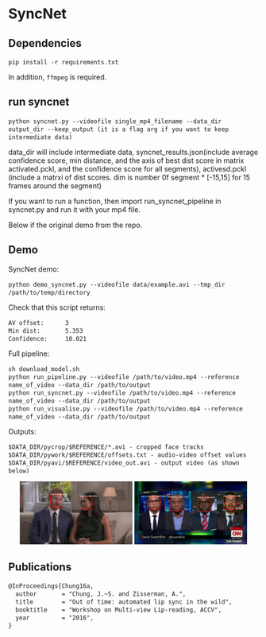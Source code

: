 # SyncNet

## Dependencies
```
pip install -r requirements.txt
```

In addition, `ffmpeg` is required.

## run syncnet
```
python syncnet.py --videofile single_mp4_filename --data_dir output_dir --keep_output (it is a flag arg if you want to keep intermediate data)
```

data_dir will include intermediate data, syncnet_results.json(include average confidence score, min distance, and the axis of best dist score in matrix activated.pckl, and the confidence score for all segments), activesd.pckl (include a matrxi of dist scores. dim is number 0f segment * [-15,15] for 15 frames around the segment)

If you want to run a function, then import run_syncnet_pipeline in syncnet.py and run it with your mp4 file.

Below if the original demo from the repo.

## Demo

SyncNet demo:
```
python demo_syncnet.py --videofile data/example.avi --tmp_dir /path/to/temp/directory
```

Check that this script returns:
```
AV offset:      3 
Min dist:       5.353
Confidence:     10.021
```

Full pipeline:
```
sh download_model.sh
python run_pipeline.py --videofile /path/to/video.mp4 --reference name_of_video --data_dir /path/to/output
python run_syncnet.py --videofile /path/to/video.mp4 --reference name_of_video --data_dir /path/to/output
python run_visualise.py --videofile /path/to/video.mp4 --reference name_of_video --data_dir /path/to/output
```

Outputs:
```
$DATA_DIR/pycrop/$REFERENCE/*.avi - cropped face tracks
$DATA_DIR/pywork/$REFERENCE/offsets.txt - audio-video offset values
$DATA_DIR/pyavi/$REFERENCE/video_out.avi - output video (as shown below)
```
<p align="center">
  <img src="img/ex1.jpg" width="45%"/>
  <img src="img/ex2.jpg" width="45%"/>
</p>

## Publications
 
```
@InProceedings{Chung16a,
  author       = "Chung, J.~S. and Zisserman, A.",
  title        = "Out of time: automated lip sync in the wild",
  booktitle    = "Workshop on Multi-view Lip-reading, ACCV",
  year         = "2016",
}
```
